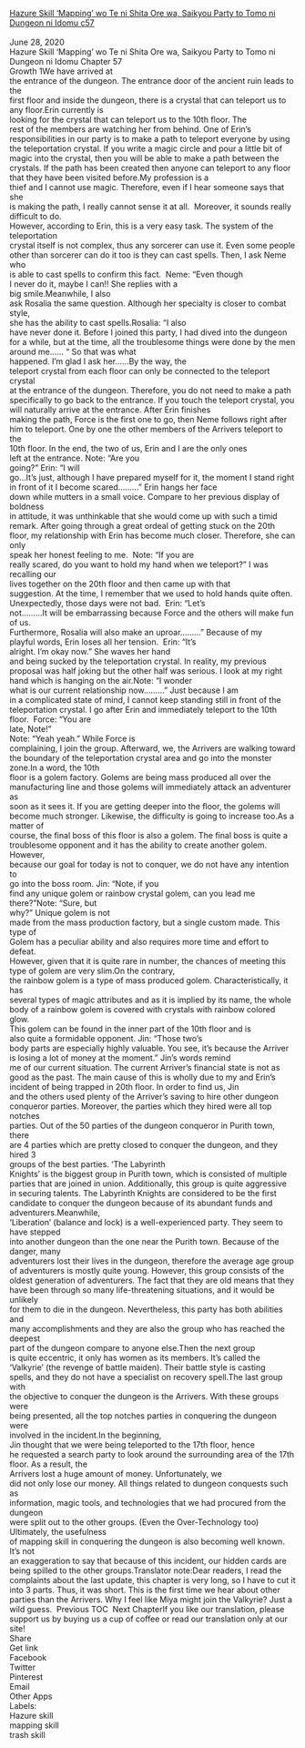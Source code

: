 [Hazure Skill ‘Mapping’ wo Te ni Shita Ore wa, Saikyou Party to Tomo ni Dungeon ni Idomu c57](https://masakiblueitranslation.blogspot.com/2020/06/hazure-skill-mapping-wo-te-ni-shita-ore_28.html)
<br/><br/>
June 28, 2020<br/>
Hazure Skill ‘Mapping’ wo Te ni Shita Ore wa, Saikyou Party to Tomo ni Dungeon ni Idomu Chapter 57<br/>
Growth 1We have arrived at<br/>
the entrance of the dungeon. The entrance door of the ancient ruin leads to the<br/>
first floor and inside the dungeon, there is a crystal that can teleport us to any floor.Erin currently is<br/>
looking for the crystal that can teleport us to the 10th floor. The<br/>
rest of the members are watching her from behind. One of Erin’s<br/>
responsibilities in our party is to make a path to teleport everyone by using<br/>
the teleportation crystal. If you write a magic circle and pour a little bit of<br/>
magic into the crystal, then you will be able to make a path between the<br/>
crystals. If the path has been created then anyone can teleport to any floor<br/>
that they have been visited before.My profession is a<br/>
thief and I cannot use magic. Therefore, even if I hear someone says that she<br/>
is making the path, I really cannot sense it at all.  Moreover, it sounds really difficult to do.<br/>
However, according to Erin, this is a very easy task. The system of the teleportation<br/>
crystal itself is not complex, thus any sorcerer can use it. Even some people<br/>
other than sorcerer can do it too is they can cast spells. Then, I ask Neme who<br/>
is able to cast spells to confirm this fact.  Neme: “Even though<br/>
I never do it, maybe I can!! She replies with a<br/>
big smile.Meanwhile, I also<br/>
ask Rosalia the same question. Although her specialty is closer to combat style,<br/>
she has the ability to cast spells.Rosalia: “I also<br/>
have never done it. Before I joined this party, I had dived into the dungeon<br/>
for a while, but at the time, all the troublesome things were done by the men<br/>
around me…… “ So that was what<br/>
happened. I’m glad I ask her……By the way, the<br/>
teleport crystal from each floor can only be connected to the teleport crystal<br/>
at the entrance of the dungeon. Therefore, you do not need to make a path<br/>
specifically to go back to the entrance. If you touch the teleport crystal, you will naturally arrive at the entrance. After Erin finishes<br/>
making the path, Force is the first one to go, then Neme follows right after<br/>
him to teleport. One by one the other members of the Arrivers teleport to the<br/>
10th floor. In the end, the two of us, Erin and I are the only ones<br/>
left at the entrance. Note: “Are you<br/>
going?” Erin: “I will<br/>
go…It’s just, although I have prepared myself for it, the moment I stand right<br/>
in front of it I become scared………” Erin hangs her face<br/>
down while mutters in a small voice. Compare to her previous display of boldness<br/>
in attitude, it was unthinkable that she would come up with such a timid<br/>
remark. After going through a great ordeal of getting stuck on the 20th<br/>
floor, my relationship with Erin has become much closer. Therefore, she can only<br/>
speak her honest feeling to me.  Note: “If you are<br/>
really scared, do you want to hold my hand when we teleport?” I was recalling our<br/>
lives together on the 20th floor and then came up with that<br/>
suggestion. At the time, I remember that we used to hold hands quite often.<br/>
Unexpectedly, those days were not bad.  Erin: “Let’s<br/>
not………It will be embarrassing because Force and the others will make fun of us.<br/>
Furthermore, Rosalia will also make an uproar………” Because of my<br/>
playful words, Erin loses all her tension.  Erin: “It’s<br/>
alright. I’m okay now.” She waves her hand<br/>
and being sucked by the teleportation crystal. In reality, my previous<br/>
proposal was half joking but the other half was serious. I look at my right<br/>
hand which is hanging on the air.Note: “I wonder<br/>
what is our current relationship now………” Just because I am<br/>
in a complicated state of mind, I cannot keep standing still in front of the<br/>
teleportation crystal. I go after Erin and immediately teleport to the 10th<br/>
floor.  Force: “You are<br/>
late, Note!”<br/>
Note: “Yeah yeah.” While Force is<br/>
complaining, I join the group. Afterward, we, the Arrivers are walking toward<br/>
the boundary of the teleportation crystal area and go into the monster zone.In a word, the 10th<br/>
floor is a golem factory. Golems are being mass produced all over the<br/>
manufacturing line and those golems will immediately attack an adventurer as<br/>
soon as it sees it. If you are getting deeper into the floor, the golems will<br/>
become much stronger. Likewise, the difficulty is going to increase too.As a matter of<br/>
course, the final boss of this floor is also a golem. The final boss is quite a<br/>
troublesome opponent and it has the ability to create another golem. However,<br/>
because our goal for today is not to conquer, we do not have any intention to<br/>
go into the boss room. Jin: “Note, if you<br/>
find any unique golem or rainbow crystal golem, can you lead me there?”Note: “Sure, but<br/>
why?” Unique golem is not<br/>
made from the mass production factory, but a single custom made. This type of<br/>
Golem has a peculiar ability and also requires more time and effort to defeat.<br/>
However, given that it is quite rare in number, the chances of meeting this<br/>
type of golem are very slim.On the contrary,<br/>
the rainbow golem is a type of mass produced golem. Characteristically, it has<br/>
several types of magic attributes and as it is implied by its name, the whole<br/>
body of a rainbow golem is covered with crystals with rainbow colored glow.<br/>
This golem can be found in the inner part of the 10th floor and is<br/>
also quite a formidable opponent. Jin: “Those two’s<br/>
body parts are especially highly valuable. You see, it’s because the Arriver<br/>
is losing a lot of money at the moment.” Jin’s words remind<br/>
me of our current situation. The current Arriver’s financial state is not as<br/>
good as the past. The main cause of this is wholly due to my and Erin’s<br/>
incident of being trapped in 20th floor. In order to find us, Jin<br/>
and the others used plenty of the Arriver’s saving to hire other dungeon<br/>
conqueror parties. Moreover, the parties which they hired were all top notches<br/>
parties. Out of the 50 parties of the dungeon conqueror in Purith town, there<br/>
are 4 parties which are pretty closed to conquer the dungeon, and they hired 3<br/>
groups of the best parties. ‘The Labyrinth<br/>
Knights’ is the biggest group in Purith town, which is consisted of multiple<br/>
parties that are joined in union. Additionally, this group is quite aggressive<br/>
in securing talents. The Labyrinth Knights are considered to be the first<br/>
candidate to conquer the dungeon because of its abundant funds and adventurers.Meanwhile,<br/>
‘Liberation’ (balance and lock) is a well-experienced party. They seem to have stepped<br/>
into another dungeon than the one near the Purith town. Because of the danger, many<br/>
adventurers lost their lives in the dungeon, therefore the average age group<br/>
of adventurers is mostly quite young. However, this group consists of the<br/>
oldest generation of adventurers. The fact that they are old means that they<br/>
have been through so many life-threatening situations, and it would be unlikely<br/>
for them to die in the dungeon. Nevertheless, this party has both abilities and<br/>
many accomplishments and they are also the group who has reached the deepest<br/>
part of the dungeon compare to anyone else.Then the next group<br/>
is quite eccentric, it only has women as its members. It’s called the<br/>
‘Valkyrie’ (the revenge of battle maiden). Their battle style is casting<br/>
spells, and they do not have a specialist on recovery spell.The last group with<br/>
the objective to conquer the dungeon is the Arrivers. With these groups were<br/>
being presented, all the top notches parties in conquering the dungeon were<br/>
involved in the incident.In the beginning,<br/>
Jin thought that we were being teleported to the 17th floor, hence<br/>
he requested a search party to look around the surrounding area of the 17th<br/>
floor. As a result, the<br/>
Arrivers lost a huge amount of money. Unfortunately, we<br/>
did not only lose our money. All things related to dungeon conquests such as<br/>
information, magic tools, and technologies that we had procured from the dungeon<br/>
were split out to the other groups. (Even the Over-Technology too) <br/>
Ultimately, the usefulness<br/>
of mapping skill in conquering the dungeon is also becoming well known. It’s not<br/>
an exaggeration to say that because of this incident, our hidden cards are<br/>
being spilled to the other groups.Translator note:Dear readers, I read the complaints about the last update, this chapter is very long, so I have to cut it into 3 parts. Thus, it was short. This is the first time we hear about other parties than the Arrivers. Why I feel like Miya might join the Valkyrie? Just a wild guess.  Previous TOC  Next ChapterIf you like our translation, please support us by buying us a cup of coffee or read our translation only at our site!<br/>
Share<br/>
Get link<br/>
Facebook<br/>
Twitter<br/>
Pinterest<br/>
Email<br/>
Other Apps<br/>
Labels:<br/>
Hazure skill<br/>
mapping skill<br/>
trash skill<br/>
